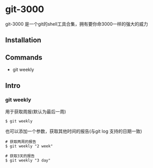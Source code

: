 # git-3000 

git-3000 是一个git的shell工具合集，拥有要你命3000一样的强大的威力

## Installation


## Commands

- git weekly

## Intro

### git weekly

用于获取周报(默认为最后一周)  

```
$ git weekly
```

也可以添加一个参数，获取其他时间的报告(与git log 支持的日期一致)

```
# 获取两周的报告
$ git weekly "2 week"

# 获取3天的报告
$ git weekly "3 day"
```





